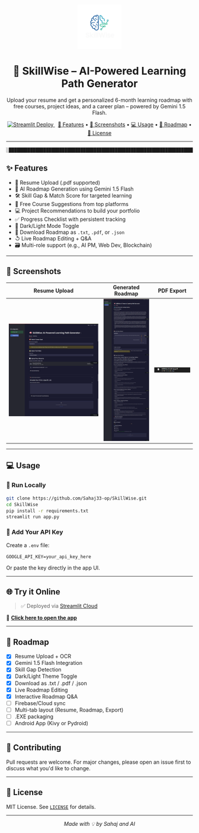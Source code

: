 <p align="center">
  <img src="logo.png" width="120"/>
</p>

<h1 align="center">
  🧠 SkillWise – AI-Powered Learning Path Generator
</h1>

<p align="center">
  Upload your resume and get a personalized 6-month learning roadmap with free courses, project ideas, and a career plan – powered by Gemini 1.5 Flash.
</p>

<p align="center">
  <a href="https://skillwise-sahaj33.streamlit.app/" target="_blank">
    <img src="https://img.shields.io/badge/Deployed%20on-Streamlit-ff4b4b?logo=streamlit" alt="Streamlit Deploy">
  </a>
  &nbsp;
  <a href="#features">🚀 Features</a> •
  <a href="#screenshots">📸 Screenshots</a> •
  <a href="#usage">💻 Usage</a> •
  <a href="#roadmap">🧰 Roadmap</a> •
  <a href="#license">📜 License</a>
</p>

---
```
░████████████████████████████████████████████████████████████████████████████████████████████████████████████████████████████████████████████████████████████████████████████████████████████████████████████████████████████████████████████████
```

## ✨ Features

- 📄 Resume Upload (.pdf supported)
- 🧠 AI Roadmap Generation using Gemini 1.5 Flash
- 🛠️ Skill Gap & Match Score for targeted learning
- 📝 Free Course Suggestions from top platforms
- 💻 Project Recommendations to build your portfolio
- ✅ Progress Checklist with persistent tracking
- 🌃 Dark/Light Mode Toggle
- 📂 Download Roadmap as `.txt`, `.pdf`, or `.json`
- ↺ Live Roadmap Editing + Q&A
- 🗃️ Multi-role support (e.g., AI PM, Web Dev, Blockchain)

---

## 📸 Screenshots

| Resume Upload | Generated Roadmap | PDF Export |
|---------------|-------------------|------------|
| ![](screenshots/upload.png) | ![](screenshots/roadmap.png) | ![](screenshots/pdf.png) |

---

## 💻 Usage

### 🔧 Run Locally
```bash
git clone https://github.com/Sahaj33-op/SkillWise.git
cd SkillWise
pip install -r requirements.txt
streamlit run app.py
```

### 🔐 Add Your API Key
Create a `.env` file:
```env
GOOGLE_API_KEY=your_api_key_here
```
Or paste the key directly in the app UI.

---

## 🌐 Try it Online

> ✅ Deployed via [Streamlit Cloud](https://streamlit.io/cloud)

🔗 **[Click here to open the app](https://skillwise-sahaj33.streamlit.app/)**

---

## 🧰 Roadmap

- [x] Resume Upload + OCR
- [x] Gemini 1.5 Flash Integration
- [x] Skill Gap Detection
- [x] Dark/Light Theme Toggle
- [x] Download as .txt / .pdf / .json
- [x] Live Roadmap Editing
- [x] Interactive Roadmap Q&A
- [ ] Firebase/Cloud sync
- [ ] Multi-tab layout (Resume, Roadmap, Export)
- [ ] .EXE packaging
- [ ] Android App (Kivy or Pydroid)

---

## 🤝 Contributing

Pull requests are welcome. For major changes, please open an issue first to discuss what you'd like to change.

---

## 📜 License

MIT License. See [`LICENSE`](LICENSE) for details.

---

<p align="center"><i>Made with 💡 by Sahaj and AI</i></p>
